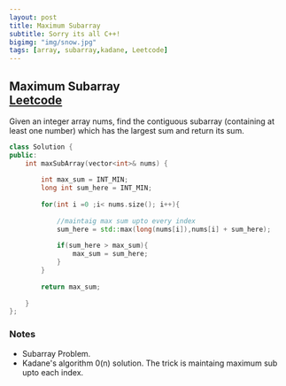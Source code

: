```yaml
---
layout: post
title: Maximum Subarray
subtitle: Sorry its all C++!
bigimg: "img/snow.jpg"
tags: [array, subarray,kadane, Leetcode]
---
```


## **Maximum Subarray** <br/> [Leetcode](https://leetcode.com/problems/maximum-subarray/)


Given an integer array nums, find the contiguous subarray (containing at least one number) which has the largest sum and return its sum.

```cpp
class Solution {
public:
    int maxSubArray(vector<int>& nums) {
        
        int max_sum = INT_MIN;
        long int sum_here = INT_MIN;
        
        for(int i =0 ;i< nums.size(); i++){
            
            //maintaig max sum upto every index
            sum_here = std::max(long(nums[i]),nums[i] + sum_here);
            
            if(sum_here > max_sum){
                max_sum = sum_here;
            }
        }
        
        return max_sum;
        
    }
};
```

### **Notes**

* Subarray Problem.
* Kadane's algorithm 0(n) solution. The trick is maintaing maximum sub upto each index.
